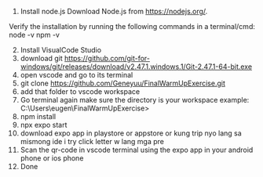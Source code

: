 1. Install node.js
   Download Node.js from https://nodejs.org/.

Verify the installation by running the following commands in a terminal/cmd:
node -v
npm -v

2. Install VisualCode Studio
3. download git https://github.com/git-for-windows/git/releases/download/v2.47.1.windows.1/Git-2.47.1-64-bit.exe
4. open vscode and go to its terminal
5. git clone https://github.com/Geneyuu/FinalWarmUpExercise.git
6. add that folder to vscode workspace
7. Go terminal again make sure the directory is your workspace example: C:\Users\eugen\FinalWarmUpExercise>
8. npm install
9. npx expo start
10. download expo app in playstore or appstore or kung trip nyo lang sa mismong ide i try click letter w lang mga pre
11. Scan the qr-code in vscode terminal using the expo app in your android phone or ios phone
12. Done
